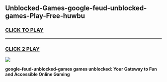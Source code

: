 
## Unblocked-Games-google-feud-unblocked-games-Play-Free-huwbu
<h3>
<a href="https://premium76.site?title=google-feud-unblocked-games&ref=17A">CLICK TO PLAY</a></h3>
<hr>

<h3>
<a href="https://premium76.site?title=google-feud-unblocked-games&ref=17A">CLICK 2 PLAY</a>
  
</h3>

<a href="https://premium76.site?title=google-feud-unblocked-games&ref=17A"><img src="https://clearcache.store/games.png"></a>


**google-feud-unblocked-games games unblocked: Your Gateway to Fun and Accessible Online Gaming**
